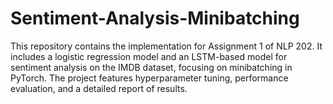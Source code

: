 # Sentiment-Analysis-Minibatching
This repository contains the implementation for Assignment 1 of NLP 202. It includes a logistic regression model and an LSTM-based model for sentiment analysis on the IMDB dataset, focusing on minibatching in PyTorch. The project features hyperparameter tuning, performance evaluation, and a detailed report of results.
